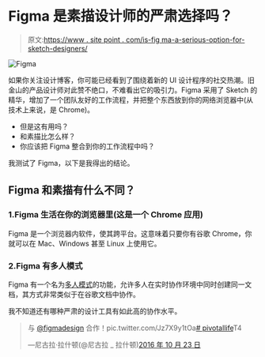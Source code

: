 # Figma 是素描设计师的严肃选择吗？

> 原文:[https://www . site point . com/is-fig ma-a-serious-option-for-sketch-designers/](https://www.sitepoint.com/is-figma-a-serious-option-for-sketch-designers/)

![Figma](../Images/6c514eb63a05d8006965ce2d2c981a11.png)

如果你关注设计博客，你可能已经看到了围绕着新的 UI 设计程序的社交热潮。旧金山的产品设计师对此赞不绝口，不难看出它的吸引力。Figma 采用了 Sketch 的精华，增加了一个团队友好的工作流程，并把整个东西放到你的网络浏览器中(从技术上来说，是 Chrome)。

*   但是这有用吗？
*   和素描比怎么样？
*   你应该把 Figma 整合到你的工作流程中吗？

我测试了 Figma，以下是我得出的结论。

## Figma 和素描有什么不同？

### 1.Figma 生活在你的浏览器里(这是一个 Chrome 应用)

Figma 是一个浏览器内软件，使其跨平台。这意味着只要你有谷歌 Chrome，你就可以在 Mac、Windows 甚至 Linux 上使用它。

### 2.Figma 有多人模式

Figma 有一个名为[多人模式](https://www.sitepoint.com/figma-vs-sketch-who-wins-the-war-on-multiplayer-design/)的功能，允许多人在实时协作环境中同时创建同一文档，其方式非常类似于在谷歌文档中协作。

我不知道还有哪种严肃的设计工具有如此高的协作水平。

> 与 [@figmadesign](https://twitter.com/figmadesign) 合作！pic.twitter.com/Jz7X9y1tOa[# pivotallife](https://twitter.com/hashtag/pivotallife?src=hash)T4
> 
> —尼古拉·拉什顿(@尼古拉 _ 拉什顿)[2016 年 10 月 23 日](https://twitter.com/nicola_rushton/status/790010274531061760)